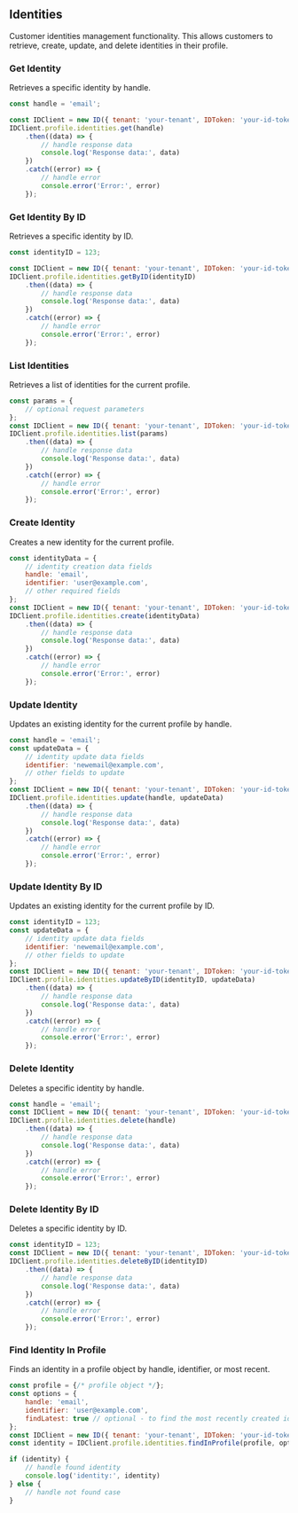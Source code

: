 ## Identities

Customer identities management functionality.
This allows customers to retrieve, create, update, and delete identities in their profile.

### Get Identity
Retrieves a specific identity by handle.

```javascript
const handle = 'email';

const IDClient = new ID({ tenant: 'your-tenant', IDToken: 'your-id-token', config: {} })
IDClient.profile.identities.get(handle)
    .then((data) => {
        // handle response data
        console.log('Response data:', data)
    })
    .catch((error) => {
        // handle error
        console.error('Error:', error)
    });
```

### Get Identity By ID
Retrieves a specific identity by ID.

```javascript
const identityID = 123;

const IDClient = new ID({ tenant: 'your-tenant', IDToken: 'your-id-token', config: {} })
IDClient.profile.identities.getByID(identityID)
    .then((data) => {
        // handle response data
        console.log('Response data:', data)
    })
    .catch((error) => {
        // handle error
        console.error('Error:', error)
    });
```

### List Identities

Retrieves a list of identities for the current profile.
```javascript
const params = {
    // optional request parameters
};
const IDClient = new ID({ tenant: 'your-tenant', IDToken: 'your-id-token', config: {} })
IDClient.profile.identities.list(params)
    .then((data) => {
        // handle response data
        console.log('Response data:', data)
    })
    .catch((error) => {
        // handle error
        console.error('Error:', error)
    });
```

### Create Identity

Creates a new identity for the current profile.
```javascript
const identityData = {
    // identity creation data fields
    handle: 'email',
    identifier: 'user@example.com',
    // other required fields
};
const IDClient = new ID({ tenant: 'your-tenant', IDToken: 'your-id-token', config: {} })
IDClient.profile.identities.create(identityData)
    .then((data) => {
        // handle response data
        console.log('Response data:', data)
    })
    .catch((error) => {
        // handle error
        console.error('Error:', error)
    });
```

### Update Identity

Updates an existing identity for the current profile by handle.
```javascript
const handle = 'email';
const updateData = {
    // identity update data fields
    identifier: 'newemail@example.com',
    // other fields to update
};
const IDClient = new ID({ tenant: 'your-tenant', IDToken: 'your-id-token', config: {} })
IDClient.profile.identities.update(handle, updateData)
    .then((data) => {
        // handle response data
        console.log('Response data:', data)
    })
    .catch((error) => {
        // handle error
        console.error('Error:', error)
    });
```

### Update Identity By ID

Updates an existing identity for the current profile by ID.
```javascript
const identityID = 123;
const updateData = {
    // identity update data fields
    identifier: 'newemail@example.com',
    // other fields to update
};
const IDClient = new ID({ tenant: 'your-tenant', IDToken: 'your-id-token', config: {} })
IDClient.profile.identities.updateByID(identityID, updateData)
    .then((data) => {
        // handle response data
        console.log('Response data:', data)
    })
    .catch((error) => {
        // handle error
        console.error('Error:', error)
    });
```

### Delete Identity

Deletes a specific identity by handle.
```javascript
const handle = 'email';
const IDClient = new ID({ tenant: 'your-tenant', IDToken: 'your-id-token', config: {} })
IDClient.profile.identities.delete(handle)
    .then((data) => {
        // handle response data
        console.log('Response data:', data)
    })
    .catch((error) => {
        // handle error
        console.error('Error:', error)
    });
```

### Delete Identity By ID

Deletes a specific identity by ID.
```javascript
const identityID = 123;
const IDClient = new ID({ tenant: 'your-tenant', IDToken: 'your-id-token', config: {} })
IDClient.profile.identities.deleteByID(identityID)
    .then((data) => {
        // handle response data
        console.log('Response data:', data)
    })
    .catch((error) => {
        // handle error
        console.error('Error:', error)
    });
```

### Find Identity In Profile

Finds an identity in a profile object by handle, identifier, or most recent.
```javascript
const profile = {/* profile object */};
const options = {
    handle: 'email',
    identifier: 'user@example.com',
    findLatest: true // optional - to find the most recently created identity
};
const IDClient = new ID({ tenant: 'your-tenant', IDToken: 'your-id-token', config: {} })
const identity = IDClient.profile.identities.findInProfile(profile, options);

if (identity) {
    // handle found identity
    console.log('identity:', identity)
} else {
    // handle not found case
}
```
